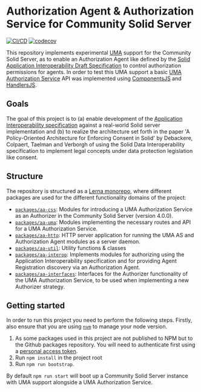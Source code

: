 # Authorization Agent & Authorization Service for Community Solid Server
[![CI/CD](https://github.com/laurensdeb/authorization-agent/actions/workflows/ci.yml/badge.svg)](https://github.com/laurensdeb/authorization-agent/actions/workflows/ci.yml) [![codecov](https://codecov.io/gh/laurensdeb/interoperability/branch/main/graph/badge.svg?token=YNT84QJT7G)](https://codecov.io/gh/laurensdeb/interoperability)

This repository implements experimental [UMA](https://docs.kantarainitiative.org/uma/wg/rec-oauth-uma-grant-2.0.html) support for the Community Solid Server, as
to enable an Authorization Agent like defined by the [Solid Application Interoperability Draft Specification](https://solid.github.io/data-interoperability-panel/specification/) to control
authorization permissions for agents. In order to test this UMA support a basic [UMA Authorization Service](https://docs.kantarainitiative.org/uma/wg/rec-oauth-uma-grant-2.0.html#roles) API was implemented using [ComponentsJS](https://componentsjs.readthedocs.io) and [HandlersJS](https://github.com/digita-ai/handlersjs).

## Goals
The goal of this project is to (a) enable development of the [Application Interoperability specification](https://solid.github.io/data-interoperability-panel/specification/) against a
real-world Solid server implementation and (b) to realize the architecture set forth in the paper
'A Policy-Oriented Architecture for Enforcing Consent in Solid' by Debackere, Colpaert, Taelman and Verborgh of
using the Solid Data Interoperability specification to implement legal concepts under data protection legislation 
like consent.

## Structure
The repository is structured as a [Lerna monorepo](https://lerna.js.org/), where different packages are used for the different functionality domains of the project:
- [`packages/aa-css`](packages/aa-css): Modules for introducing a UMA Authorization Service as an Authorizer in the Community Solid Server (version 4.0.0).
- [`packages/aa-uma`](packages/aa-uma): Modules implementing the necessary routes and API for a UMA Authorization Service.
- [`packages/aa-http`](packages/aa-http): HTTP server application for running the UMA AS and Authorization Agent modules as a server daemon.
- [`packages/aa-util`](packages/aa-util): Utility functions & classes
- [`packages/aa-interop`](packages/aa-interop): Implements modules for authorizing using the Application Interoperability specification and for providing Agent Registration discovery via an Authorization Agent.
- [`packages/aa-interfaces`](packages/aa-interfaces): Interfaces for the Authorizer functionality of the UMA Authorization Service, to be used when implementing a new Authorizer strategy.

## Getting started
In order to run this project you need to perform the following steps. Firstly, also ensure that you are using [`nvm`](https://github.com/nvm-sh/nvm) to manage your node version.

1. As some packages used in this project are not published to NPM but to the Github packages repository. You will
need to authenticate first using a [personal access token](https://docs.github.com/en/packages/working-with-a-github-packages-registry/working-with-the-npm-registry).
2. Run `npm install` in the project root
3. Run `npm run bootstrap`.

By default `npm run start` will boot up a Community Solid Server instance with UMA support alongside a UMA 
Authorization Service.